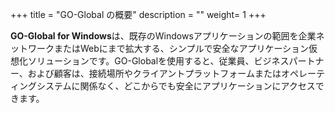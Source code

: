 +++
title = "GO-Global の概要"
description = ""
weight= 1
+++

**GO-Global for Windows**は、既存のWindowsアプリケーションの範囲を企業ネットワークまたはWebにまで拡大する、シンプルで安全なアプリケーション仮想化ソリューションです。GO-Globalを使用すると、従業員、ビジネスパートナー、および顧客は、接続場所やクライアントプラットフォームまたはオペレーティングシステムに関係なく、どこからでも安全にアプリケーションにアクセスできます。